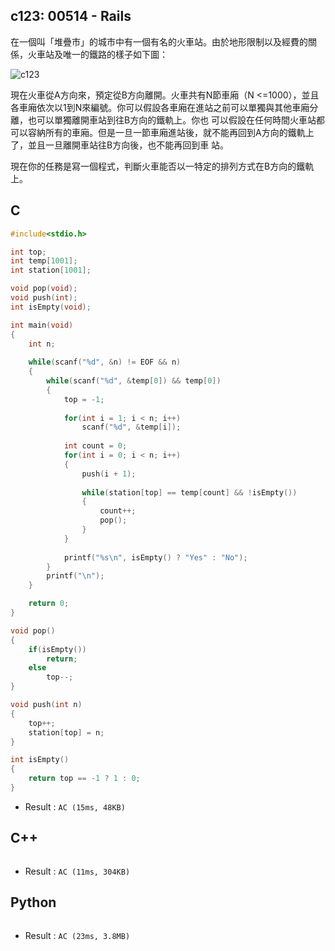 ## c123: 00514 - Rails
在一個叫「堆疊市」的城市中有一個有名的火車站。由於地形限制以及經費的關係，火車站及唯一的鐵路的樣子如下圖：

![c123]()

現在火車從A方向來，預定從B方向離開。火車共有N節車廂（N <=1000），並且各車廂依次以1到N來編號。你可以假設各車廂在進站之前可以單獨與其他車廂分離，也可以單獨離開車站到往B方向的鐵軌上。你也 可以假設在任何時間火車站都可以容納所有的車廂。但是一旦一節車廂進站後，就不能再回到A方向的鐵軌上了，並且一旦離開車站往B方向後，也不能再回到車 站。

現在你的任務是寫一個程式，判斷火車能否以一特定的排列方式在B方向的鐵軌上。

## C
```C
#include<stdio.h>

int top;
int temp[1001];
int station[1001];

void pop(void);
void push(int);
int isEmpty(void);

int main(void)
{
	int n;
	
	while(scanf("%d", &n) != EOF && n)
	{
		while(scanf("%d", &temp[0]) && temp[0])
		{
			top = -1;
			
			for(int i = 1; i < n; i++)
				scanf("%d", &temp[i]);
			
			int count = 0;
			for(int i = 0; i < n; i++)
			{
				push(i + 1);
				
				while(station[top] == temp[count] && !isEmpty())
				{
					count++;
					pop();
				}
			}
			
			printf("%s\n", isEmpty() ? "Yes" : "No");
		}
		printf("\n");
	}

	return 0;
}

void pop()
{
	if(isEmpty())
		return;
	else
		top--;
}

void push(int n)
{
	top++;
	station[top] = n;
}

int isEmpty()
{
	return top == -1 ? 1 : 0;
}
```
 * Result : `AC (15ms, 48KB)`

## C++
```C++

```
 * Result : `AC (11ms, 304KB)`

## Python
```python

```
 * Result : `AC (23ms, 3.8MB)`
